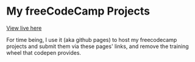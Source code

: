 # My freeCodeCamp Projects

[View live here](https://rrohit.me/fccProjects)

For time being, I use it (aka github pages) to host my freecodecamp projects and submit them via these pages'
links, and remove the training wheel that codepen provides.
